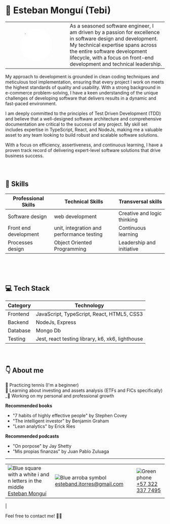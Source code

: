 # 👋 Esteban Monguí (Tebi)

|  |  |
|--|--|
| <figure style="height:100px; width:100px; background-color: white; border-radius:50%; overflow:hidden"><img style="max-width:100px" src="https://media.licdn.com/dms/image/C4E03AQEowddK4dwEPw/profile-displayphoto-shrink_800_800/0/1613934767093?e=1687392000&v=beta&t=iOlVl3xAlQrXfBf-g7OqtFFjalRIo7URAKhesqjIKSA"/></figure> | As a seasoned software engineer, I am driven by a passion for excellence in software design and development. My technical expertise spans across the entire software development lifecycle, with a focus on front-end development and technical leadership. 

My approach to development is grounded in clean coding techniques and meticulous tool implementation, ensuring that every project I work on meets the highest standards of quality and usability. With a strong background in e-commerce problem-solving, I have a keen understanding of the unique challenges of developing software that delivers results in a dynamic and fast-paced environment.

I am deeply committed to the principles of Test Driven Development (TDD) and believe that a well-designed software architecture and comprehensive documentation are critical to the success of any project. My skill set includes expertise in TypeScript, React, and NodeJs, making me a valuable asset to any team looking to build robust and scalable software solutions.

With a focus on efficiency, assertiveness, and continuous learning, I have a proven track record of delivering expert-level software solutions that drive business success.

<section style="padding: 25px 0px">

## 🚀 Skills

| Professional Skills  | Technical Skills                         | Transversal skills         |
|----------------------|------------------------------------------|----------------------------|
|Software design       | web development                          | Creative and logic thinking|
|Front end development | unit, integration and performance testing| Continuous learning        |
|Processes design      | Object Oriented Programming              | Leadership and initiative  |
</section>

<section style="padding: 25px 0px">

## 💻 Tech Stack

| Category | Technology |
|----------|------------|
| Frontend | JavaScript, TypeScript, React, HTML5, CSS3 |
| Backend | NodeJs, Express |
| Database | Mongo Db |
| Testing | Jest, react testing library, k6, xk6, lighthouse |
</section>

## 👇 About me

🎾 Practicing tennis (I'm a beginner) <br>
🤑 Learning about investing and assets analysis (ETFs and FICs specifically) <br>
_🚶 Working on my personal and professional growth <br>

<strong>Recommended books</strong> <br>
- "7 habits of highly effective people" by Stephen Covey
- "The intelligent investor" by Benjamin Graham
- "Lean analytics" by Erick Ries

<strong>Recommended podcasts</strong>

- "On porpose" by Jay Shetty
- "Mis propias finanzas" by Juan Pablo Zuluaga



</section>


---
  
|  |  |  |
|---|---|---|
|![Blue square with a white i and n letters in the middle](https://img.icons8.com/color/25/000000/linkedin.png) [Esteban Monguí]("https://www.linkedin.com/in/esteban-mongu%C3%AD/") | ![Blue arroba symbol](https://img.icons8.com/color/25/000000/email.png) [esteband.itorres@gmail.com]("mailto:esteband.itorres@gmail.com") | ![Green phone](https://img.icons8.com/color/25/000000/phone.png) [+57 322 337 7495]("tel:+573223377495") 
|
   
Feel free to contact me! 🙋‍♂️


